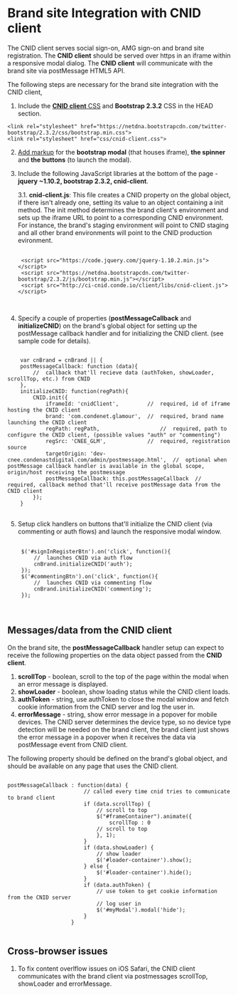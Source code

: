 Brand site Integration with CNID client
=======================================

The CNID client serves social sign-on, AMG sign-on and brand site registration. The <b>CNID client</b> should be served over https in an iframe within a responsive modal dialog. The <b>CNID client</b> will communicate with the brand site via postMessage HTML5 API.

The following steps are necessary for the brand site integration with the CNID client,

1. Include the <a href="https://github.com/veeracs/postmessage/blob/master/app/css/cnid-client.css" target="_self"><b>CNID client</b> CSS</a> and <b>Bootstrap 2.3.2</b> CSS in the HEAD section.
<pre>
<code>&lt;link rel="stylesheet" href="https://netdna.bootstrapcdn.com/twitter-bootstrap/2.3.2/css/bootstrap.min.css"&gt;
&lt;link rel="stylesheet" href="css/cnid-client.css"&gt;</code>
</pre>
2. <a href="https://github.com/veeracs/postmessage/blob/master/app/index.html" target="_self">Add markup</a> for the <b>bootstrap modal</b> (that houses iframe), <b>the spinner</b> and <b>the buttons</b> (to launch the modal).
3. Include the following JavaScript libraries at the bottom of the page - <b>jquery ~1.10.2, bootstrap 2.3.2, cnid-client</b>.

	3.1. <b>cnid-client.js</b>: This file creates a CNID property on the global object, if there isn't already one, setting its value to an object containing a init method. The init method determines the brand client's environment and sets up the iframe URL to point to a corresponding CNID environment. For instance, the brand's staging environment will point to CNID staging and all other brand environments will point to the CNID production evironment.

	<pre>
	<code>
	&lt;script src="https://code.jquery.com/jquery-1.10.2.min.js"&gt;&lt;/script&gt;
	&lt;script src="https://netdna.bootstrapcdn.com/twitter-bootstrap/2.3.2/js/bootstrap.min.js"&gt;&lt;/script&gt;
	&lt;script src="http://ci-cnid.conde.io/client/libs/cnid-client.js"&gt;&lt;/script&gt;
	</code>
	</pre>

4. Specify a couple of properties (<b>postMessageCallback</b> and <b>initializeCNID</b>) on the brand's global object for setting up the postMessage callback handler and for initializing the CNID client. (see sample code for details).
<pre>
<code>
	var cnBrand = cnBrand || {
	postMessageCallback: function (data){
		//	callback that'll recieve data (authToken, showLoader, scrollTop, etc.) from CNID
	},
	initializeCNID: function(regPath){
		CNID.init({
			iframeId: 'cnidClient',         //  required, id of iframe hosting the CNID client
			brand: 'com.condenet.glamour',  //  required, brand name launching the CNID client
			regPath: regPath,               	//  required, path to configure the CNID client, (possible values "auth" or "commenting")
			regSrc: 'CNEE_GLM',             //  required, registration source
			targetOrigin: 'dev-cnee.condenastdigital.com/admin/postmessage.html',  //  optional when postMessage callback handler is available in the global scope, origin/host receiving the postmessage
			postMessageCallback: this.postMessageCallback  //  required, callback method that'll receive postMessage data from the CNID client
		});
	}
</code>
</pre>

5. Setup click handlers on buttons that'll initialize the CNID client (via commenting or auth flows) and launch the responsive modal window. 

	<pre>
	<code>
	$('#signInRegisterBtn').on('click', function(){
		//	launches CNID via auth flow
	    cnBrand.initializeCNID('auth');
	});
	$('#commentingBtn').on('click', function(){
		//	launches CNID via commenting flow
	    cnBrand.initializeCNID('commenting');
	});
	</code>
	</pre>

Messages/data from the CNID client
---------------------------------

On the brand site, the <b>postMessageCallback</b> handler setup can expect to receive the following properties on the data object passed from the <b>CNID client</b>.

1. <b>scrollTop</b> - boolean, scroll to the top of the page within the modal when an error message is displayed.
2. <b>showLoader</b> - boolean, show loading status while the CNID client loads.
3. <b>authToken</b> - string, use authToken to close the modal window and fetch cookie information from the CNID server and log the user in.
4. <b>errorMessage</b> - string, show error message in a popover for mobile devices. The CNID server determines the device type, so no device type detection will be needed on the brand client, the brand client just shows the error message in a popover when it receives the data via postMessage event from CNID client.

The following property should be defined on the brand's global object, and should be available on any page that uses the CNID client.
<pre>
<code>
postMessageCallback : function(data) {
						// called every time cnid tries to communicate to brand client
						if (data.scrollTop) {
							// scroll to top
							$("#frameContainer").animate({
								scrollTop : 0
							// scroll to top
							}, 1);
						}
						if (data.showLoader) {
							// show loader
							$('#loader-container').show();
						} else {
							$('#loader-container').hide();
						}
						if (data.authToken) {
							// use token to get cookie information from the CNID server
							// log user in
							$('#myModal').modal('hide');
						}
					}
</code>
</pre>

Cross-browser issues
--------------------

1. To fix content overlflow issues on iOS Safari, the CNID client communicates with the brand client via postmessages scrollTop, showLoader and errorMessage.